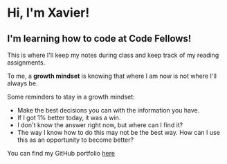 # Hi, I'm Xavier!

## I'm learning how to code at Code Fellows!

This is where I'll keep my notes during class and keep track of my reading assignments.

To me, a **growth mindset** is knowing that where I am now is not where I'll always be. 

Some reminders to stay in a growth mindset:

  - Make the best decisions you can with the information you have.
  - If I got 1% better today, it was a win.
  - I don't know the answer right now, but where can I find it?
  - The way I know how to do this may not be the best way. How can I use this as an opportunity to become better?

You can find my GitHub portfolio [here](https://github.com/xhillman)
